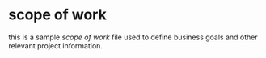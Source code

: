 # scope of work

this is a sample *scope of work* file used to define business goals and other relevant project information.
